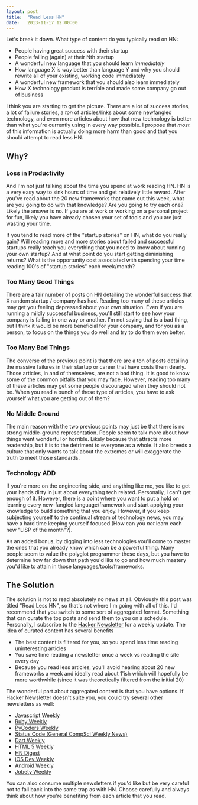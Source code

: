 ```yaml
---
layout: post
title:  "Read Less HN"
date:   2013-11-17 12:00:00
---
```


Let's break it down. What type of content do you typically read on HN:

+ People having great success with their startup
+ People failing (again) at their Nth startup
+ A wonderful new language that you should learn _immediately_
+ How language X is _way_ better than language Y and why you should 
  rewrite all of your existing, working code immediately
+ A wonderful new framework that you should also learn immediately
+ How X technology product is terrible and made some company go out of business

I think you are starting to get the picture. There are a lot of success stories, a lot
of failure stories, a _ton_ of articles/links about some newfangled technology, and even
more articles about how that new technology is better than what you're currently using in
every way possible. I propose that _most_ of this information is actually doing more
harm than good and that you should attempt to read less HN.

## Why?

### Loss in Productivity

And I'm not just talking about the time you spend at work reading HN. HN is a very easy
way to sink hours of time and get relatively little reward. After you've read about the
20 new frameworks that came out this week, what are you going to do with that knowledge?
Are you going to try each one? Likely the answer is no. If you are at work or working on
a personal project for fun, likely you have already chosen your set of tools and you are
just wasting your time.

If you tend to read more of the "startup stories" on HN, what do you really gain? Will reading
more and more stories about failed and successful startups really teach you everything that
you need to know about running your own startup? And at what point do you start getting
diminishing returns? What is the opportunity cost associated with spending your time reading
100's of "startup stories" each week/month?

### Too Many Good Things

There are a fair number of posts on HN detailing the wonderful success that X random startup /
company has had. Reading too many of these articles may get you feeling depressed about your
own situation. Even if you are running a mildly successful business, you'll still start
to see how your company is failing in one way or another. I'm not saying that is a bad thing,
but I think it would be more beneficial for your company, and for you as a person, to focus
on the things you do well and try to do them even better.

### Too Many Bad Things

The converse of the previous point is that there are a ton of posts detailing the massive
failures in their startup or career that have costs them dearly. Those articles, in and of
themselves, are not a bad thing. It is good to know some of the common pitfalls that you 
may face. However, reading too many of these articles may get some people discouraged when
they should not be. When you read a bunch of these type of articles, you have to ask yourself
what you are getting out of them?

### No Middle Ground

The main reason with the two previous points may just be that there is no strong middle-ground
representation. People seem to talk more about how things went wonderful or horrible.
Likely because that attracts more readership, but it is to the detriment to everyone as
a whole. It also breeds a culture that only wants to talk about the extremes or will exaggerate
the truth to meet those standards.

### Technology ADD

If you're more on the engineering side, and anything like me, you like to get your hands dirty
in just about everything tech related. Personally, I can't get enough of it. However, there is
a point where you want to put a hold on learning every new-fangled language/framework and start
applying your knowledge to build something that you enjoy. However, if you keep subjecting
yourself to the continual stream of technology news, you may have a hard time keeping yourself
focused (How can you _not_ learn each new "LISP of the month"?).

As an added bonus, by digging into less technologies you'll come to master the ones that you
already know which can be a powerful thing. Many people seem to value the polyglot programmer
these days, but you have to determine how far down that path you'd like to go and how much
mastery you'd like to attain in those languages/tools/frameworks.

## The Solution

The solution is not to read absolutely no news at all. Obviously this post was titled "Read
Less HN", so that's not where I'm going with all of this. I'd recommend that you switch to
some sort of aggregated format. Something that can curate the top posts and send them to you
on a schedule. Personally, I subscribe to the [Hacker Newsletter][1] for a weekly update. The
idea of curated content has several benefits

+ The best content is filtered for you, so you spend less time reading uninteresting articles
+ You save time reading a newsletter once a week vs reading the site every day
+ Because you read less articles, you'll avoid hearing about 20 new frameworks a week and ideally
  read about 1'ish which will hopefully be more worthwhile (since it was theoretically filtered
  from the initial 20)

The wonderful part about aggregated content is that you have options. If Hacker Newsletter doesn't
suite you, you could try several other newsletters as well:

+ [Javascript Weekly][2]
+ [Ruby Weekly][3]
+ [PyCoders Weekly][4]
+ [Status Code (General CompSci Weekly News)][5]
+ [Dart Weekly][6]
+ [HTML 5 Weekly][7]
+ [HN Digest][8]
+ [iOS Dev Weekly][9]
+ [Android Weekly][10]
+ [Jobety Weekly][11]

You can also consume multiple newsletters if you'd like but be very careful not to fall back
into the same trap as with HN. Choose carefully and always think about how you're benefiting
from each article that you read.



  [1]: http://www.hackernewsletter.com/
  [2]: http://javascriptweekly.com/
  [3]: http://rubyweekly.com/
  [4]: http://pycoders.com/
  [5]: http://statuscode.org/
  [6]: http://dartweekly.com/
  [7]: http://html5weekly.com/
  [8]: http://www.hndigest.com/
  [9]: http://iosdevweekly.com/issues
  [10]: http://androidweekly.net
  [11]: http://jobety.com/
